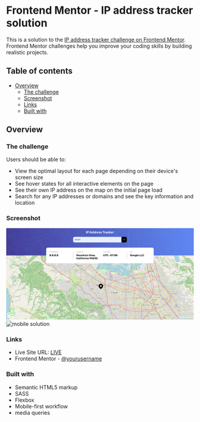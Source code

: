 # Frontend Mentor - IP address tracker solution

This is a solution to the [IP address tracker challenge on Frontend Mentor](https://www.frontendmentor.io/challenges/ip-address-tracker-I8-0yYAH0). Frontend Mentor challenges help you improve your coding skills by building realistic projects. 

## Table of contents

- [Overview](#overview)
  - [The challenge](#the-challenge)
  - [Screenshot](#screenshot)
  - [Links](#links)
  - [Built with](#built-with)

## Overview

### The challenge

Users should be able to:

- View the optimal layout for each page depending on their device's screen size
- See hover states for all interactive elements on the page
- See their own IP address on the map on the initial page load
- Search for any IP addresses or domains and see the key information and location

### Screenshot

![desktop solution](./solution-screenshots/solution-desktop.png)
![mobile solution](./solution-screenshots/iphoneX-desktop.png)

### Links

- Live Site URL: [LIVE](https://your-live-site-url.com)
- Frontend Mentor - [@yourusername](https://www.frontendmentor.io/profile/yourusername)

### Built with

- Semantic HTML5 markup
- SASS
- Flexbox
- Mobile-first workflow
- media queries